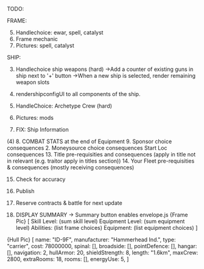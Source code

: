 TODO:

FRAME:

5. Handlechoice: ewar, spell, catalyst
6. Frame mechanic
7. Pictures: spell, catalyst

SHIP:

3. Handlechoice ship weapons (hard)
   ->Add a counter of existing guns in ship next to '+' button
   ->When a new ship is selected, render remaining weapon slots

4. rendershipconfigUI to all components of the ship.

5. HandleChoice: Archetype Crew (hard)

6. Pictures: mods

7. FIX: Ship Information

(4) 8. COMBAT STATS at the end of Equipment 9. Sponsor choice consequences 2. Moneysource choice consequences Start Loc consequences 13. Title pre-requisities and consequences (apply in title not in relevant (e.g. traitor apply in titles section)) 14. Your Fleet pre-requisities & consequences (mostly receiving consequences)

15. Check for accuracy

16. Publish

17. Reserve contracts & battle for next update

18. DISPLAY SUMMARY -> Summary button enables envelope.js
    {Frame Pic} [
    Skill Level: (sum skill level)
    Equipment Level: (sum equipment level)
    Abilities: (list frame choices)
    Equipment: (list equipment choices)
    ]

{Hull Pic} [
name: "ID-9F",
manufacturer: "Hammerhead Ind.",
type: "carrier",
cost: 78000000,
spinal: [],
broadside: [],
pointDefence: [],
hangar: [],
navigation: 2,
hullArmor: 20,
shieldStrength: 8,
length: "1.6km",
maxCrew: 2800,
extraRooms: 18,
rooms: [],
energyUse: 5,
]
